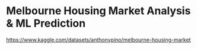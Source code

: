 # Melbourne Housing Market Analysis & ML Prediction


https://www.kaggle.com/datasets/anthonypino/melbourne-housing-market

